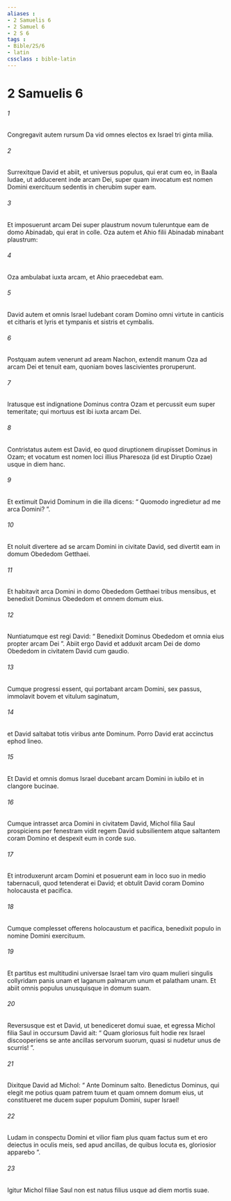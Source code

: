 ```yaml
---
aliases : 
- 2 Samuelis 6
- 2 Samuel 6
- 2 S 6
tags : 
- Bible/2S/6
- latin
cssclass : bible-latin
---
```


# 2 Samuelis 6

###### 1
Congregavit autem rursum Da vid omnes electos ex Israel tri ginta milia. 
###### 2
Surrexitque David et abiit, et universus populus, qui erat cum eo, in Baala Iudae, ut adducerent inde arcam Dei, super quam invocatum est nomen Domini exercituum sedentis in cherubim super eam. 
###### 3
Et imposuerunt arcam Dei super plaustrum novum tuleruntque eam de domo Abinadab, qui erat in colle. Oza autem et Ahio filii Abinadab minabant plaustrum: 
###### 4
Oza ambulabat iuxta arcam, et Ahio praecedebat eam. 
###### 5
David autem et omnis Israel ludebant coram Domino omni virtute in canticis et citharis et lyris et tympanis et sistris et cymbalis.
###### 6
Postquam autem venerunt ad aream Nachon, extendit manum Oza ad arcam Dei et tenuit eam, quoniam boves lascivientes proruperunt. 
###### 7
Iratusque est indignatione Dominus contra Ozam et percussit eum super temeritate; qui mortuus est ibi iuxta arcam Dei. 
###### 8
Contristatus autem est David, eo quod diruptionem dirupisset Dominus in Ozam; et vocatum est nomen loci illius Pharesoza (id est Diruptio Ozae) usque in diem hanc. 
###### 9
Et extimuit David Dominum in die illa dicens: “ Quomodo ingredietur ad me arca Domini? ”. 
###### 10
Et noluit divertere ad se arcam Domini in civitate David, sed divertit eam in domum Obededom Getthaei. 
###### 11
Et habitavit arca Domini in domo Obededom Getthaei tribus mensibus, et benedixit Dominus Obededom et omnem domum eius.
###### 12
Nuntiatumque est regi David: “ Benedixit Dominus Obededom et omnia eius propter arcam Dei ”. Abiit ergo David et adduxit arcam Dei de domo Obededom in civitatem David cum gaudio. 
###### 13
Cumque progressi essent, qui portabant arcam Domini, sex passus, immolavit bovem et vitulum saginatum, 
###### 14
et David saltabat totis viribus ante Dominum. Porro David erat accinctus ephod lineo. 
###### 15
Et David et omnis domus Israel ducebant arcam Domini in iubilo et in clangore bucinae. 
###### 16
Cumque intrasset arca Domini in civitatem David, Michol filia Saul prospiciens per fenestram vidit regem David subsilientem atque saltantem coram Domino et despexit eum in corde suo.
###### 17
Et introduxerunt arcam Domini et posuerunt eam in loco suo in medio tabernaculi, quod tetenderat ei David; et obtulit David coram Domino holocausta et pacifica. 
###### 18
Cumque complesset offerens holocaustum et pacifica, benedixit populo in nomine Domini exercituum. 
###### 19
Et partitus est multitudini universae Israel tam viro quam mulieri singulis collyridam panis unam et laganum palmarum unum et palatham unam. Et abiit omnis populus unusquisque in domum suam.
###### 20
Reversusque est et David, ut benediceret domui suae, et egressa Michol filia Saul in occursum David ait: “ Quam gloriosus fuit hodie rex Israel discooperiens se ante ancillas servorum suorum, quasi si nudetur unus de scurris! ”. 
###### 21
Dixitque David ad Michol: “ Ante Dominum salto. Benedictus Dominus, qui elegit me potius quam patrem tuum et quam omnem domum eius, ut constitueret me ducem super populum Domini, super Israel! 
###### 22
Ludam in conspectu Domini et vilior fiam plus quam factus sum et ero deiectus in oculis meis, sed apud ancillas, de quibus locuta es, gloriosior apparebo ”. 
###### 23
Igitur Michol filiae Saul non est natus filius usque ad diem mortis suae.
